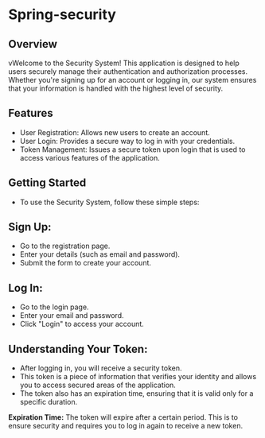 ﻿# Spring-security

## Overview
vWelcome to the Security System! This application is designed to help users securely manage their authentication and authorization processes. Whether you're signing up for an account or logging in, our system ensures that your information is handled with the highest level of security.

## Features
- User Registration: Allows new users to create an account.
- User Login: Provides a secure way to log in with your credentials.
- Token Management: Issues a secure token upon login that is used to access various features of the application.

## Getting Started
- To use the Security System, follow these simple steps:

## Sign Up:
- Go to the registration page.
- Enter your details (such as email and password).
- Submit the form to create your account.

## Log In:
- Go to the login page.
- Enter your email and password.
- Click "Login" to access your account.

## Understanding Your Token:
- After logging in, you will receive a security token.
- This token is a piece of information that verifies your identity and allows you to access secured areas of the application.
- The token also has an expiration time, ensuring that it is valid only for a specific duration.

**Expiration Time:** The token will expire after a certain period. This is to ensure security and requires you to log in again to receive a new token.
